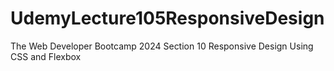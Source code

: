# UdemyLecture105ResponsiveDesign
The Web Developer Bootcamp 2024 Section 10 Responsive Design Using CSS and Flexbox
